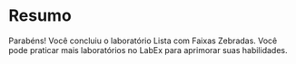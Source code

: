 # Resumo

Parabéns! Você concluiu o laboratório Lista com Faixas Zebradas. Você pode praticar mais laboratórios no LabEx para aprimorar suas habilidades.
